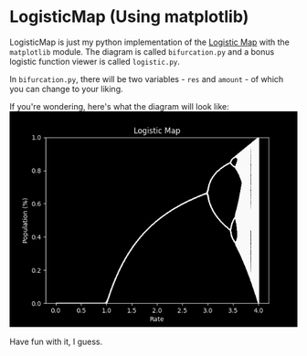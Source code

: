 # LogisticMap (Using matplotlib)

LogisticMap is just my python implementation of the [Logistic Map](https://en.wikipedia.org/wiki/Logistic_map)
with the `matplotlib` module. The diagram is called `bifurcation.py` and a bonus logistic function viewer
is called `logistic.py`.

In `bifurcation.py`, there will be two variables - `res` and `amount` - of which you can change to your liking. 

If you're wondering, here's what the diagram will look like:
![Logistic Map](assets/LogMap.png)

Have fun with it, I guess.